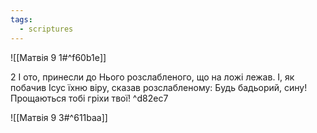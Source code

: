 ```yaml
---
tags:
  - scriptures
---
```


![[Матвія 9 1#^f60b1e]]

2 І ото, принесли до Нього розслабленого, що на ложі лежав. І, як побачив Ісус їхню віру, сказав розслабленому: Будь бадьорий, сину! Прощаються тобі гріхи твої! ^d82ec7

![[Матвія 9 3#^611baa]]